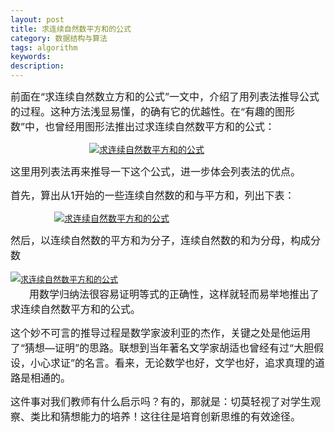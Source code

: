 ```yaml
---
layout: post
title: 求连续自然数平方和的公式
category: 数据结构与算法
tags: algorithm
keywords: 
description: 
---
```


<span
style="line-height:24px;word-wrap:normal;font-size:16px;word-break:normal;">前面在“求连续自然数立方和的公式”一文中，介绍了用列表法推导公式的过程。这种方法浅显易懂，的确有它的优越性。在“有趣的图形数”中，也曾经用图形法推出过求连续自然数平方和的公式：</span>

[](http://photo.blog.sina.com.cn/showpic.html#blogid=668e6e9d0100mnmj&url=http://s2.sinaimg.cn/orignal/668e6e9dt9485b8451741)[](http://photo.blog.sina.com.cn/showpic.html#blogid=668e6e9d0100mnmj&url=http://s12.sinaimg.cn/orignal/668e6e9dt9485d0bdb77b)　　　　　　　　　[![求连续自然数平方和的公式](http://s14.sinaimg.cn/middle/668e6e9dt94866ebc85dd&690 "求连续自然数平方和的公式")](http://photo.blog.sina.com.cn/showpic.html#blogid=668e6e9d0100mnmj&url=http://s14.sinaimg.cn/orignal/668e6e9dt94866ebc85dd)

<span
style="line-height:24px;word-wrap:normal;font-size:16px;word-break:normal;">这里用列表法再来推导一下这个公式，进一步体会列表法的优点。</span>

<span
style="line-height:24px;word-wrap:normal;font-size:16px;word-break:normal;">首先，算出从<span
style="line-height:24px;word-wrap:normal;word-break:normal;"
lang="EN-US"
lang="EN-US">1</span>开始的一些连续自然数的和与平方和，列出下表：</span>

　　　　　[![求连续自然数平方和的公式](http://s3.sinaimg.cn/middle/668e6e9dt9486747f55d2&690 "求连续自然数平方和的公式")](http://photo.blog.sina.com.cn/showpic.html#blogid=668e6e9d0100mnmj&url=http://s3.sinaimg.cn/orignal/668e6e9dt9486747f55d2)

<span
style="line-height:24px;word-wrap:normal;font-size:16px;word-break:normal;">然后，以连续自然数的平方和为分子，连续自然数的和为分母，构成分数</span>

<span
style="line-height:24px;word-wrap:normal;font-size:small;word-break:normal;">[![求连续自然数平方和的公式](http://s4.sinaimg.cn/middle/668e6e9dt94867b329f03&690 "求连续自然数平方和的公式")](http://photo.blog.sina.com.cn/showpic.html#blogid=668e6e9d0100mnmj&url=http://s4.sinaimg.cn/orignal/668e6e9dt94867b329f03)\
 </span>　<span
style="line-height:24px;word-wrap:normal;font-size:16px;word-break:normal;">　用数学归纳法很容易证明等式的正确性，这样就轻而易举地推出了求连续自然数平方和的公式。</span>

<span
style="line-height:24px;word-wrap:normal;font-size:16px;word-break:normal;">这个妙不可言的推导过程是数学家波利亚的杰作，关键之处是他运用了“猜想—证明”的思路。联想到当年著名文学家胡适也曾经有过“大胆假设，小心求证”的名言。看来，无论数学也好，文学也好，追求真理的道路是相通的。</span>

<span
style="line-height:24px;word-wrap:normal;font-size:16px;word-break:normal;">这件事对我们教师有什么启示吗？有的，那就是：切莫轻视了对学生观察、类比和猜想能力的培养！这往往是培育创新思维的有效途径。</span>







